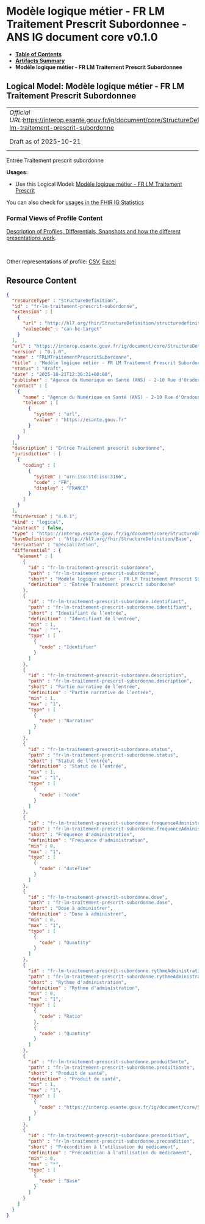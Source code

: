 # Modèle logique métier - FR LM Traitement Prescrit Subordonnee - ANS IG document core v0.1.0

* [**Table of Contents**](toc.md)
* [**Artifacts Summary**](artifacts.md)
* **Modèle logique métier - FR LM Traitement Prescrit Subordonnee**

## Logical Model: Modèle logique métier - FR LM Traitement Prescrit Subordonnee 

| | |
| :--- | :--- |
| *Official URL*:https://interop.esante.gouv.fr/ig/document/core/StructureDefinition/fr-lm-traitement-prescrit-subordonne | *Version*:0.1.0 |
| Draft as of 2025-10-21 | *Computable Name*:FRLMTraitementPrescritSubordonne |

 
Entrée Traitement prescrit subordonne 

**Usages:**

* Use this Logical Model: [Modèle logique métier - FR LM Traitement Prescrit](StructureDefinition-fr-lm-traitement-prescrit.md)

You can also check for [usages in the FHIR IG Statistics](https://packages2.fhir.org/xig/ans.document.fr.core|current/StructureDefinition/fr-lm-traitement-prescrit-subordonne)

### Formal Views of Profile Content

 [Description of Profiles, Differentials, Snapshots and how the different presentations work](http://build.fhir.org/ig/FHIR/ig-guidance/readingIgs.html#structure-definitions). 

 

Other representations of profile: [CSV](StructureDefinition-fr-lm-traitement-prescrit-subordonne.csv), [Excel](StructureDefinition-fr-lm-traitement-prescrit-subordonne.xlsx) 



## Resource Content

```json
{
  "resourceType" : "StructureDefinition",
  "id" : "fr-lm-traitement-prescrit-subordonne",
  "extension" : [
    {
      "url" : "http://hl7.org/fhir/StructureDefinition/structuredefinition-type-characteristics",
      "valueCode" : "can-be-target"
    }
  ],
  "url" : "https://interop.esante.gouv.fr/ig/document/core/StructureDefinition/fr-lm-traitement-prescrit-subordonne",
  "version" : "0.1.0",
  "name" : "FRLMTraitementPrescritSubordonne",
  "title" : "Modèle logique métier - FR LM Traitement Prescrit Subordonnee",
  "status" : "draft",
  "date" : "2025-10-21T12:36:21+00:00",
  "publisher" : "Agence du Numérique en Santé (ANS) - 2-10 Rue d'Oradour-sur-Glane, 75015 Paris",
  "contact" : [
    {
      "name" : "Agence du Numérique en Santé (ANS) - 2-10 Rue d'Oradour-sur-Glane, 75015 Paris",
      "telecom" : [
        {
          "system" : "url",
          "value" : "https://esante.gouv.fr"
        }
      ]
    }
  ],
  "description" : "Entrée Traitement prescrit subordonne",
  "jurisdiction" : [
    {
      "coding" : [
        {
          "system" : "urn:iso:std:iso:3166",
          "code" : "FR",
          "display" : "FRANCE"
        }
      ]
    }
  ],
  "fhirVersion" : "4.0.1",
  "kind" : "logical",
  "abstract" : false,
  "type" : "https://interop.esante.gouv.fr/ig/document/core/StructureDefinition/fr-lm-traitement-prescrit-subordonne",
  "baseDefinition" : "http://hl7.org/fhir/StructureDefinition/Base",
  "derivation" : "specialization",
  "differential" : {
    "element" : [
      {
        "id" : "fr-lm-traitement-prescrit-subordonne",
        "path" : "fr-lm-traitement-prescrit-subordonne",
        "short" : "Modèle logique métier - FR LM Traitement Prescrit Subordonnee",
        "definition" : "Entrée Traitement prescrit subordonne"
      },
      {
        "id" : "fr-lm-traitement-prescrit-subordonne.identifiant",
        "path" : "fr-lm-traitement-prescrit-subordonne.identifiant",
        "short" : "Identifiant de l'entrée",
        "definition" : "Identifiant de l'entrée",
        "min" : 1,
        "max" : "*",
        "type" : [
          {
            "code" : "Identifier"
          }
        ]
      },
      {
        "id" : "fr-lm-traitement-prescrit-subordonne.description",
        "path" : "fr-lm-traitement-prescrit-subordonne.description",
        "short" : "Partie narrative de l’entrée",
        "definition" : "Partie narrative de l’entrée",
        "min" : 1,
        "max" : "1",
        "type" : [
          {
            "code" : "Narrative"
          }
        ]
      },
      {
        "id" : "fr-lm-traitement-prescrit-subordonne.status",
        "path" : "fr-lm-traitement-prescrit-subordonne.status",
        "short" : "Statut de l’entrée",
        "definition" : "Statut de l’entrée",
        "min" : 1,
        "max" : "1",
        "type" : [
          {
            "code" : "code"
          }
        ]
      },
      {
        "id" : "fr-lm-traitement-prescrit-subordonne.frequenceAdministration",
        "path" : "fr-lm-traitement-prescrit-subordonne.frequenceAdministration",
        "short" : "Fréquence d'administration",
        "definition" : "Fréquence d'administration",
        "min" : 0,
        "max" : "1",
        "type" : [
          {
            "code" : "dateTime"
          }
        ]
      },
      {
        "id" : "fr-lm-traitement-prescrit-subordonne.dose",
        "path" : "fr-lm-traitement-prescrit-subordonne.dose",
        "short" : "Dose à administrer",
        "definition" : "Dose à administrer",
        "min" : 0,
        "max" : "1",
        "type" : [
          {
            "code" : "Quantity"
          }
        ]
      },
      {
        "id" : "fr-lm-traitement-prescrit-subordonne.rythmeAdministration[x]",
        "path" : "fr-lm-traitement-prescrit-subordonne.rythmeAdministration[x]",
        "short" : "Rythme d'administration",
        "definition" : "Rythme d'administration",
        "min" : 0,
        "max" : "1",
        "type" : [
          {
            "code" : "Ratio"
          },
          {
            "code" : "Quantity"
          }
        ]
      },
      {
        "id" : "fr-lm-traitement-prescrit-subordonne.produitSante",
        "path" : "fr-lm-traitement-prescrit-subordonne.produitSante",
        "short" : "Produit de santé",
        "definition" : "Produit de santé",
        "min" : 1,
        "max" : "1",
        "type" : [
          {
            "code" : "https://interop.esante.gouv.fr/ig/document/core/StructureDefinition/fr-lm-produit-sante"
          }
        ]
      },
      {
        "id" : "fr-lm-traitement-prescrit-subordonne.precondition",
        "path" : "fr-lm-traitement-prescrit-subordonne.precondition",
        "short" : "Précondition à l'utilisation du médicament",
        "definition" : "Précondition à l'utilisation du médicament",
        "min" : 0,
        "max" : "*",
        "type" : [
          {
            "code" : "Base"
          }
        ]
      }
    ]
  }
}

```
